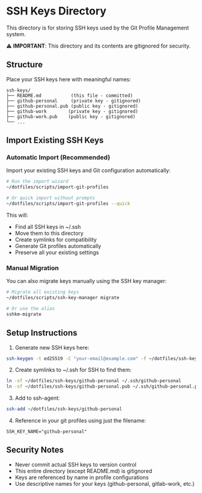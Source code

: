 # SSH Keys Directory

This directory is for storing SSH keys used by the Git Profile Management system.

⚠️ **IMPORTANT**: This directory and its contents are gitignored for security.

## Structure

Place your SSH keys here with meaningful names:
```
ssh-keys/
├── README.md           (this file - committed)
├── github-personal     (private key - gitignored)
├── github-personal.pub (public key - gitignored)
├── github-work        (private key - gitignored)
├── github-work.pub    (public key - gitignored)
└── ...
```

## Import Existing SSH Keys

### Automatic Import (Recommended)

Import your existing SSH keys and Git configuration automatically:

```bash
# Run the import wizard
~/dotfiles/scripts/import-git-profiles

# Or quick import without prompts
~/dotfiles/scripts/import-git-profiles --quick
```

This will:
- Find all SSH keys in ~/.ssh
- Move them to this directory
- Create symlinks for compatibility
- Generate Git profiles automatically
- Preserve all your existing settings

### Manual Migration

You can also migrate keys manually using the SSH key manager:

```bash
# Migrate all existing keys
~/dotfiles/scripts/ssh-key-manager migrate

# Or use the alias
sshkm-migrate
```

## Setup Instructions

1. Generate new SSH keys here:
```bash
ssh-keygen -t ed25519 -C "your-email@example.com" -f ~/dotfiles/ssh-keys/github-personal
```

2. Create symlinks to ~/.ssh for SSH to find them:
```bash
ln -sf ~/dotfiles/ssh-keys/github-personal ~/.ssh/github-personal
ln -sf ~/dotfiles/ssh-keys/github-personal.pub ~/.ssh/github-personal.pub
```

3. Add to ssh-agent:
```bash
ssh-add ~/dotfiles/ssh-keys/github-personal
```

4. Reference in your git profiles using just the filename:
```
SSH_KEY_NAME="github-personal"
```

## Security Notes

- Never commit actual SSH keys to version control
- This entire directory (except README.md) is gitignored
- Keys are referenced by name in profile configurations
- Use descriptive names for your keys (github-personal, gitlab-work, etc.)